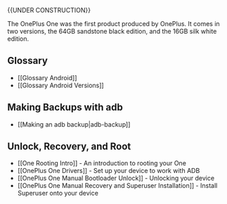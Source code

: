 {{UNDER CONSTRUCTION}}

The OnePlus One was the first product produced by OnePlus. It comes in two versions, the 64GB sandstone black edition, and the 16GB silk white edition.

## Glossary

* [[Glossary Android]]
* [[Glossary Android Versions]]

## Making Backups with adb

* [[Making an adb backup|adb-backup]]

## Unlock, Recovery, and Root

* [[One Rooting Intro]] - An introduction to rooting your One
* [[OnePlus One Drivers]] - Set up your device to work with ADB
* [[OnePlus One Manual Bootloader Unlock]] - Unlocking your device
* [[OnePlus One Manual Recovery and Superuser Installation]] - Install Superuser onto your device